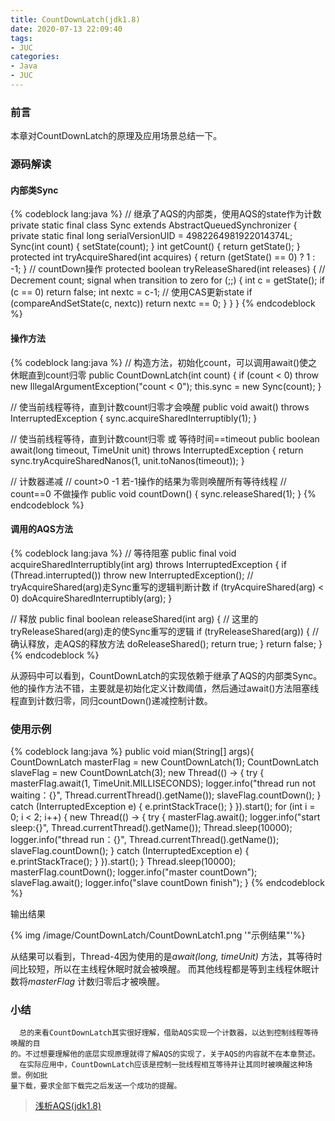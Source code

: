 ```yaml
---
title: CountDownLatch(jdk1.8)
date: 2020-07-13 22:09:40
tags:
- JUC
categories:
- Java
- JUC
---
```


### 前言

  本章对CountDownLatch的原理及应用场景总结一下。
<!-- more -->

### 源码解读

#### 内部类Sync

{% codeblock lang:java %}
// 继承了AQS的内部类，使用AQS的state作为计数
private static final class Sync extends AbstractQueuedSynchronizer {
    private static final long serialVersionUID = 4982264981922014374L;
    Sync(int count) {
        setState(count);
    }
    int getCount() {
        return getState();
    }
    protected int tryAcquireShared(int acquires) {
        return (getState() == 0) ? 1 : -1;
    }
    // countDown操作
    protected boolean tryReleaseShared(int releases) {
        // Decrement count; signal when transition to zero
        for (;;) {
            int c = getState();
            if (c == 0)
                return false;
            int nextc = c-1;
            // 使用CAS更新state
            if (compareAndSetState(c, nextc))
                return nextc == 0;
        }
    }
}
{% endcodeblock %}

#### 操作方法

{% codeblock lang:java %}
// 构造方法，初始化count，可以调用await()使之休眠直到count归零
public CountDownLatch(int count) {
    if (count < 0) throw new IllegalArgumentException("count < 0");
    this.sync = new Sync(count);
}

// 使当前线程等待，直到计数count归零才会唤醒
public void await() throws InterruptedException {
    sync.acquireSharedInterruptibly(1);
}

// 使当前线程等待，直到计数count归零 或 等待时间==timeout
public boolean await(long timeout, TimeUnit unit)
    throws InterruptedException {
    return sync.tryAcquireSharedNanos(1, unit.toNanos(timeout));
}

// 计数器递减
// count>0 -1 若-1操作的结果为零则唤醒所有等待线程
// count==0 不做操作
public void countDown() {
    sync.releaseShared(1);
}
{% endcodeblock %}

#### 调用的AQS方法
{% codeblock lang:java %}
// 等待阻塞
public final void acquireSharedInterruptibly(int arg)
        throws InterruptedException {
    if (Thread.interrupted())
        throw new InterruptedException();
    // tryAcquireShared(arg)走Sync重写的逻辑判断计数
    if (tryAcquireShared(arg) < 0)
        doAcquireSharedInterruptibly(arg);
}

// 释放
public final boolean releaseShared(int arg) {
    // 这里的tryReleaseShared(arg)走的使Sync重写的逻辑
    if (tryReleaseShared(arg)) {
        // 确认释放，走AQS的释放方法
        doReleaseShared();
        return true;
    }
    return false;
}
{% endcodeblock %}

  从源码中可以看到，CountDownLatch的实现依赖于继承了AQS的内部类Sync。
  他的操作方法不错，主要就是初始化定义计数阈值，然后通过await()方法阻塞线程直到计数归零，同归countDown()递减控制计数。

### 使用示例

{% codeblock lang:java %}
public void mian(String[] args){
    CountDownLatch masterFlag = new CountDownLatch(1);
    CountDownLatch slaveFlag = new CountDownLatch(3);
    new Thread(() -> {
        try {
            masterFlag.await(1, TimeUnit.MILLISECONDS);
            logger.info("thread run not waiting：{}", Thread.currentThread().getName());
            slaveFlag.countDown();
        } catch (InterruptedException e) {
            e.printStackTrace();
        }
    }).start();
    for (int i = 0; i < 2; i++) {
        new Thread(() -> {
            try {
                masterFlag.await();
                logger.info("start sleep:{}", Thread.currentThread().getName());
                Thread.sleep(10000);
                logger.info("thread run：{}", Thread.currentThread().getName());
                slaveFlag.countDown();
            } catch (InterruptedException e) {
                e.printStackTrace();
            }
        }).start();
    }
    Thread.sleep(10000);
    masterFlag.countDown();
    logger.info("master countDown");
    slaveFlag.await();
    logger.info("slave countDown finish");
}
{% endcodeblock %}

  输出结果

{% img /image/CountDownLatch/CountDownLatch1.png '"示例结果"'%}

  从结果可以看到，Thread-4因为使用的是*await(long, timeUnit)* 方法，其等待时间比较短，所以在主线程休眠时就会被唤醒。
  而其他线程都是等到主线程休眠计数将*masterFlag* 计数归零后才被唤醒。

### 小结

      总的来看CountDownLatch其实很好理解，借助AQS实现一个计数器，以达到控制线程等待唤醒的目
    的。不过想要理解他的底层实现原理就得了解AQS的实现了，关于AQS的内容就不在本章赘述。
      在实际应用中，CountDownLatch应该是控制一批线程相互等待并让其同时被唤醒这种场景。例如批
    量下载，要求全部下载完之后发送一个成功的提醒。

> [浅析AQS(jdk1.8)](https://rel-fly.com/2020/07/14/AQS1/)